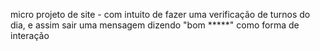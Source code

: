 micro projeto de site - com intuito de fazer uma verificação de turnos do dia, e assim sair uma mensagem dizendo "bom *****" como forma de interação
